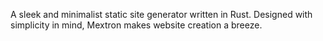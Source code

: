 A sleek and minimalist static site generator written in Rust. Designed with simplicity in mind, Mextron makes website creation a breeze.